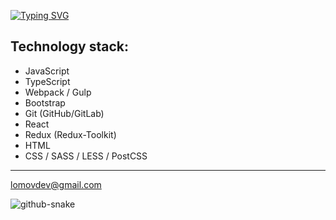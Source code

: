 [![Typing SVG](https://readme-typing-svg.herokuapp.com?font=Fira+Code&weight=500&duration=3000&pause=1000&color=BBF516&random=true&width=435&lines=%D0%9F%D1%80%D0%B8%D0%B2%D0%B5%D1%82%2C+%D0%BC%D0%B8%D1%80%F0%9F%92%97;Hello%2C+world%F0%9F%92%97;%E3%81%93%E3%82%93%E3%81%AB%E3%81%A1%E3%81%AF%E3%80%81%E4%B8%96%E7%95%8C%F0%9F%92%97;Bonjour%2C+le+monde%F0%9F%92%97;Ciao%2C+mondo%F0%9F%92%97;Hallo%2C+Welt%F0%9F%92%97;Ol%C3%A1%2C+mundo%F0%9F%92%97;Hola%2C+mundo%F0%9F%92%97;%E4%BD%A0%E5%A5%BD%EF%BC%8C%E4%B8%96%E7%95%8C%F0%9F%92%97;%EC%95%88%EB%85%95%ED%95%98%EC%84%B8%EC%9A%94%2C+%EC%84%B8%EA%B3%84%F0%9F%92%97)](https://git.io/typing-svg)
## Technology stack:
<ul>
  <li>JavaScript</li>
  <li>TypeScript</li>
  <li>Webpack / Gulp</li>
  <li>Bootstrap</li>
  <li>Git (GitHub/GitLab)</li>
  <li>React</li>
  <li>Redux (Redux-Toolkit)</li>
  <li>HTML</li>
  <li>CSS / SASS / LESS / PostCSS </li>
 </ul>
<hr>

lomovdev@gmail.com

<picture>
  <source media="(prefers-color-scheme: dark)" srcset="[github-snake-dark.svg](https://platane.github.io/snk/)" />
  <source media="(prefers-color-scheme: light)" srcset="[github-snake.svg](https://platane.github.io/snk/)" />
  <img alt="github-snake" src="[github-snake.svg](https://platane.github.io/snk/)https://platane.github.io/snk/" />
</picture>
